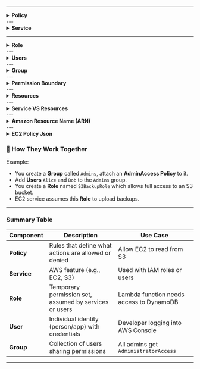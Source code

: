 
---

<details>
  <summary><strong>Policy</strong></summary>

### ✅ 1. **Policy**

* A **policy** is a JSON document that **defines permissions**.
* It specifies **who can do what on which resources** (Allow/Deny).

**Example:**

```json
{
  "Effect": "Allow",
  "Action": "s3:ListBucket",
  "Resource": "arn:aws:s3:::example-bucket"
}
```

**Types:**

* **Identity-based policies**: Attached to users, groups, or roles.
* **Resource-based policies**: Attached directly to AWS resources (like S3 buckets, Lambda functions).
* **Permission boundaries**: Limits what a user or role can do even if their policies allow more.

</details>
---

<details>
  <summary><strong>Service</strong></summary>
  
### ✅ 2. **Service**

* An **AWS service** is a feature or capability offered by AWS (e.g., EC2, S3, Lambda).
* IAM **controls access** to these services through **policies**.

  </details>
---
<details>
  <summary><strong>Role</strong></summary>
  
### ✅ 3. **Role**

* A **role** is an AWS identity with permissions but **not associated with a specific user**.
* Used by **AWS services, applications, or users** from **another AWS account or identity provider (like SSO)**.
* Example Use Cases:

  * EC2 instance assumes a role to access S3.
  * Lambda function assumes a role to read from DynamoDB.
  * Cross-account access via roles.
</details>
---

<details>
  <summary><strong>Users</strong></summary>
### ✅ 4. **User**

* An **IAM user** represents a **person or application** with **long-term credentials** (username, password, access keys).
* Each user can be:

  * Assigned individual policies
  * Added to groups
  * Use access keys for programmatic access
</details>
---
<details>
  <summary><strong>Group</strong></summary>
### ✅ 5. **Group**

* A **group** is a **collection of IAM users**.
* You can attach **policies to the group**, and all users in that group will inherit the permissions.
* Helps manage **permissions efficiently**.
</details>
---

<details>
  <summary><strong>Permission Boundary</strong></summary>
 Great question — let’s clarify it **simply and precisely**:

---

## 🔒 **Permission Boundary: Means "He *Can* Do This, But Only If Also Allowed"**

### 🧠 Think of it as:

> A **limit** or **fence** — the **maximum** a user or role is allowed to do.
> It **does not grant permissions by itself**, but it says:
>
> > ✅ "You are *allowed* to do these actions...
> > ❌ You are *never* allowed to do anything beyond this."

---

## ✅ So What Does It Mean?

| If...                                         | Then...                                              |
| --------------------------------------------- | ---------------------------------------------------- |
| The **permissions policy allows** an action   | ✅ Only allowed if it's also in the boundary          |
| The **permissions boundary allows** an action | ❌ Not enough — needs to be in permissions policy too |
| The action is **missing from either**         | ❌ Denied                                             |

---

## 🔄 Summary Rule:

> ✅ **Effective permissions = (permissions policy) ∩ (permissions boundary)**
> (Only actions allowed by both)

---

## 🔧 Example:

### You have:

* **Permissions policy:**
  Allows `s3:GetObject` (read from S3)

* **Permissions boundary:**
  Allows `s3:PutObject` (write to S3)

### 🔍 What happens?

| Action         | Allowed? | Why?                                            |
| -------------- | -------- | ----------------------------------------------- |
| `s3:GetObject` | ❌ No     | Not allowed in boundary                         |
| `s3:PutObject` | ❌ No     | Not allowed in permission policy                |
| Any S3 action  | ❌ No     | There is no overlap between policy and boundary |

---

## 🛡️ In short:

> 🔹 **Permissions policy** says: “What the user is *supposed* to do”
> 🔹 **Permission boundary** says: “What the user is *allowed at most* to do”
> 🔐 ✅ The **user can only do** what is allowed by *both*





#✅ **If you do not set a permissions boundary**, and you only attach a **permissions policy**, then:

---

### ✅ The user or role **will have all the permissions** defined in the policy (as long as no other global restrictions apply).

### 🔍 In other words:

> **Permissions boundary is optional.**
> If it's not set, the **permissions policy alone** determines what the IAM user/role **can and cannot do**.

---

## 🔄 Example:

### You create a user `john_user` with this policy:

```json
{
  "Version": "2012-10-17",
  "Statement": [
    {
      "Effect": "Allow",
      "Action": [
        "s3:ListBucket",
        "s3:GetObject"
      ],
      "Resource": "*"
    }
  ]
}
```

#### And you **do not set any permission boundary**.

### ✅ Then:

* `john_user` **can list S3 buckets**
* `john_user` **can get S3 objects**
* ❌ Cannot do anything else (unless granted by other attached policies)

---

## 🚫 When is a boundary *required*?

A **permissions boundary is only required** in specific scenarios like:

* When an **admin sets a policy saying all new users must have boundaries**
* When using **service control policies (SCPs)** or **delegated IAM role creation** to restrict what roles can be created

---

## ✅ Summary:

| Situation                      | Result                                 |
| ------------------------------ | -------------------------------------- |
| Only policy is set             | ✅ Full access as defined by the policy |
| Policy + boundary set          | ✅ Only access allowed by **both**      |
| Policy allows, boundary denies | ❌ Denied                               |
| Policy denies, boundary allows | ❌ Denied                               |
| No policy at all               | ❌ No access                            |

---




</details>
---

<details>
  <summary><strong>Resources</strong></summary>
  Great question!

In AWS IAM, **"Resources"** refers to the **specific AWS objects or services** that your IAM **policy is allowing or denying access to**.

---

## ✅ **Definition:**

> A **resource** in IAM is the **object or entity** on which an action is performed.

For example:

* An **S3 bucket**
* An **EC2 instance**
* A **DynamoDB table**
* A **Lambda function**
* A **KMS key**
* A **VPC**

---

## 🔍 Example: Policy with Resource

```json
{
  "Effect": "Allow",
  "Action": "s3:GetObject",
  "Resource": "arn:aws:s3:::my-bucket-name/*"
}
```

### 🔸 Meaning:

* `Action`: The action is `s3:GetObject` (read file)
* `Resource`: Only applies to objects **in the bucket** `my-bucket-name`

✅ So the user can read files in `my-bucket-name`, but **nowhere else**.

---

## 🧠 Resource in ARN Format

Most resources are written using **ARNs** (Amazon Resource Names). The general format is:

```
arn:aws:<service>:<region>:<account-id>:<resource-type>/<resource-name>
```

### 🧾 Examples:

| AWS Service | Resource ARN Example                                              |
| ----------- | ----------------------------------------------------------------- |
| S3          | `arn:aws:s3:::my-bucket/*`                                        |
| EC2         | `arn:aws:ec2:us-east-1:123456789012:instance/i-1234567890abcdef0` |
| Lambda      | `arn:aws:lambda:us-east-1:123456789012:function:my-function`      |
| DynamoDB    | `arn:aws:dynamodb:us-west-2:123456789012:table/my-table`          |

---

## 🔐 Special Values

* `"Resource": "*"`
  ⟶ All resources (be careful! This means global access to everything the action applies to)

* `"Resource": "arn:aws:s3:::my-bucket-name/*"`
  ⟶ Only files inside `my-bucket-name`

* `"Resource": "arn:aws:lambda:*:*:function:*"`
  ⟶ All Lambda functions in all regions

---

## 🔄 Common Pattern in Policies:

```json
{
  "Effect": "Allow",
  "Action": "ec2:StartInstances",
  "Resource": "*"
}
```

🟢 Meaning: The user is allowed to start **any EC2 instance** in the account (no restriction).

---

### ✅ Summary:

| Term         | Means...                                                 |
| ------------ | -------------------------------------------------------- |
| **Action**   | What the user can do (e.g., `s3:GetObject`)              |
| **Resource** | What the action can be done **on** (e.g., `my-bucket/*`) |
| **Effect**   | `Allow` or `Deny`                                        |


  
  
  </details>
---
<details>
  <summary><strong>Service VS Resources</strong></summary>
  Excellent! Let's break down the difference between **Resources** and **Services** in AWS — this is a key concept in IAM and understanding permissions.

---

## ✅ 1. **Service**:

A **service** is a product or offering provided by AWS.

### 🔸 Examples of Services:

| Service Name | What It Does                           |
| ------------ | -------------------------------------- |
| **S3**       | Object storage (buckets, files)        |
| **EC2**      | Virtual servers (instances)            |
| **DynamoDB** | NoSQL database                         |
| **Lambda**   | Serverless function execution          |
| **RDS**      | Managed relational databases           |
| **IAM**      | Access control and identity management |

---

## ✅ 2. **Resource**:

A **resource** is a **specific object inside a service** that you act on.

### 🔸 Examples of Resources by Service:

| Service | Resource Example                                          |
| ------- | --------------------------------------------------------- |
| S3      | A bucket (`my-bucket`), an object (`my-bucket/image.jpg`) |
| EC2     | An instance (`i-1234567890abcdef0`)                       |
| Lambda  | A function (`my-function`)                                |
| RDS     | A database instance (`my-db-instance`)                    |
| IAM     | A user (`JohnDoe`), a role (`LambdaExecutionRole`)        |

---

## 📌 Key Difference:

| Concept      | Definition                             | Example                             |
| ------------ | -------------------------------------- | ----------------------------------- |
| **Service**  | An AWS product offering                | `s3`, `ec2`, `lambda`, `rds`, `iam` |
| **Resource** | A specific entity **within** a service | `arn:aws:s3:::my-bucket/image.jpg`  |

---

## 🎯 IAM Policy Example

```json
{
  "Effect": "Allow",
  "Action": "s3:GetObject",
  "Resource": "arn:aws:s3:::my-bucket/*"
}
```

* **Service:** `s3`
* **Action:** `GetObject` (a service-specific action)
* **Resource:** All files inside the bucket `my-bucket`

---

## 🔄 Another Example

```json
{
  "Effect": "Allow",
  "Action": "ec2:StartInstances",
  "Resource": "arn:aws:ec2:us-east-1:123456789012:instance/i-abcdef1234567890"
}
```

* **Service:** `ec2`
* **Resource:** a specific EC2 instance

---

## ✅ Summary Table

| Term         | What it refers to                     | Example                            |
| ------------ | ------------------------------------- | ---------------------------------- |
| **Service**  | The AWS product you're working with   | `S3`, `EC2`, `Lambda`, `RDS`       |
| **Resource** | A specific entity inside that service | `arn:aws:s3:::my-bucket/image.jpg` |

  </details>
---
<details>
  <summary><strong>Amazon Resource Name (ARN)</strong></summary>
  Excellent! 🎯 When creating an **IAM policy** in AWS, you can set a **specific resource** using its **ARN (Amazon Resource Name)** in the `"Resource"` field of your JSON policy.

---

## ✅ Steps to Set a Specific Resource in an IAM Policy

### 🔸 1. Go to **IAM > Policies > Create Policy**

### 🔸 2. Choose the **JSON** tab

### 🔸 3. Write a policy like:

### 💡 Example: Allow read access to **one specific S3 bucket**

```json
{
  "Version": "2012-10-17",
  "Statement": [
    {
      "Effect": "Allow",
      "Action": [
        "s3:GetObject",
        "s3:ListBucket"
      ],
      "Resource": [
        "arn:aws:s3:::my-specific-bucket",         // Bucket itself
        "arn:aws:s3:::my-specific-bucket/*"        // All objects inside the bucket
      ]
    }
  ]
}
```

---

## 🧠 How to Find the ARN Format?

Each AWS service has a different ARN format.

### ✅ Common ARN Formats:

| Service | ARN Format                                                 |
| ------- | ---------------------------------------------------------- |
| S3      | `arn:aws:s3:::bucket-name` or `arn:aws:s3:::bucket-name/*` |
| EC2     | `arn:aws:ec2:region:account-id:instance/instance-id`       |
| Lambda  | `arn:aws:lambda:region:account-id:function:function-name`  |
| RDS     | `arn:aws:rds:region:account-id:db:db-instance-name`        |

---

### 💡 Example: Allow start/stop for **one EC2 instance**

```json
{
  "Effect": "Allow",
  "Action": [
    "ec2:StartInstances",
    "ec2:StopInstances"
  ],
  "Resource": "arn:aws:ec2:us-east-1:123456789012:instance/i-0123456789abcdef0"
}
```

---

## 📍 Tips:

* You can use the **AWS Policy Generator**:
  👉 [https://awspolicygen.s3.amazonaws.com/policygen.html](https://awspolicygen.s3.amazonaws.com/policygen.html)
  Choose "Specific" resource to generate ARNs.

* Use `"Resource": "*"` only when:

  * You **must** (e.g., `iam:CreateUser` requires `*`)
  * You're okay with applying actions to **all resources**

---

## ✅ Summary:

| Field        | Purpose                         | Example                                  |
| ------------ | ------------------------------- | ---------------------------------------- |
| `"Action"`   | What you want to allow/deny     | `"s3:GetObject"`, `"ec2:StartInstances"` |
| `"Resource"` | Where you want to allow/deny it | `"arn:aws:s3:::my-bucket"`               |


  Great question! Unlike services like S3 or EC2, **IAM is a global service**, and some of its actions **require special handling in the `Resource` field**, especially when referencing IAM users, roles, or policies.

---

## ✅ How to Add an ARN for IAM Resources

### 🧠 General ARN Format for IAM:

```
arn:aws:iam::<account-id>:<resource-type>/<resource-name>
```

---

## 🔸 Common IAM ARN Examples

| Resource Type        | ARN Format Example                                             |
| -------------------- | -------------------------------------------------------------- |
| **User**             | `arn:aws:iam::123456789012:user/JohnDoe`                       |
| **Role**             | `arn:aws:iam::123456789012:role/MyRole`                        |
| **Policy**           | `arn:aws:iam::123456789012:policy/MyCustomPolicy`              |
| **Group**            | `arn:aws:iam::123456789012:group/Developers`                   |
| **Instance profile** | `arn:aws:iam::123456789012:instance-profile/MyInstanceProfile` |

---

## 🔧 Example: Allow Managing One Specific IAM User

```json
{
  "Effect": "Allow",
  "Action": [
    "iam:GetUser",
    "iam:UpdateUser",
    "iam:DeleteUser"
  ],
  "Resource": "arn:aws:iam::123456789012:user/JohnDoe"
}
```

> 🔹 This policy allows managing **only the IAM user named `JohnDoe`** in account `123456789012`.

---

## ⚠️ Important Notes for IAM ARNs

* IAM is **global**, so **region is not used** in IAM ARNs.
* Some IAM actions **must use `"Resource": "*"`** because they don’t support specific ARNs (e.g., `iam:CreateUser`, `iam:ListUsers`).
* You can still restrict those actions using **conditions**.

---

## 🔒 Example with Conditions (for CreateUser)

```json
{
  "Effect": "Allow",
  "Action": "iam:CreateUser",
  "Resource": "*",
  "Condition": {
    "StringEquals": {
      "iam:RequestedUserName": "NewDevUser"
    }
  }
}
```

> ✅ This allows creating a user named **only `NewDevUser`**, even though `"Resource": "*"` is required.

---

## ✅ Summary

| IAM Resource | Example ARN                                 |
| ------------ | ------------------------------------------- |
| User         | `arn:aws:iam::123456789012:user/Alice`      |
| Role         | `arn:aws:iam::123456789012:role/AdminRole`  |
| Policy       | `arn:aws:iam::123456789012:policy/MyPolicy` |

---


  
  
  </details>
---

<details>
  <summary><strong>EC2 Policy Json</strong></summary>
    
  {
	"Version": "2012-10-17",
	"Statement": [
		{
			"Sid": "VisualEditor0",
			"Effect": "Allow",
			"Action": [
				"ec2:*",
				"ec2-instance-connect:*",
				"autoscaling:*",
				"imagebuilder:*",
				"elasticloadbalancing:*"
			],
			"Resource": "*"
		}
	]
}
![image](https://github.com/user-attachments/assets/ca9aaae7-f808-44c8-a5a8-c6a85c044fa5)


Great — let's analyze your IAM policy carefully.

---

## 🧾 IAM Policy You Provided:

```json
{
  "Version": "2012-10-17",
  "Statement": [
    {
      "Sid": "VisualEditor0",
      "Effect": "Allow",
      "Action": [
        "ec2:*",
        "ec2-instance-connect:*",
        "autoscaling:*",
        "imagebuilder:*",
        "elasticloadbalancing:*"
      ],
      "Resource": [
        "arn:aws:ec2:eu-north-1:661062380194:volume/vol-044158414107edabc"
      ]
    }
  ]
}
```

---

## ✅ Explanation (Plain English):

### 🔐 **Effect**: `"Allow"`

This statement is trying to allow access.

### 🔧 **Actions**:

The policy allows **everything** under:

* `ec2:*` → EC2 actions (like StartInstances, AttachVolume, TerminateInstances, etc.)
* `ec2-instance-connect:*` → Browser-based EC2 Connect
* `autoscaling:*` → Auto Scaling Group management
* `imagebuilder:*` → EC2 Image Builder actions
* `elasticloadbalancing:*` → Load Balancer management

### 📍 **Resource**:

The access is limited to **only one specific EBS volume**:

```
arn:aws:ec2:eu-north-1:661062380194:volume/vol-044158414107edabc
```

---

## 🚫 What This Means in Practice:

Even though the **actions** list is broad (`ec2:*`, etc.), they will **only apply to one EBS volume**.

### ✅ What the user **can do**:

* The user **can perform actions on this specific volume** (`vol-044158414107edabc`) — assuming those actions support resource-level control (e.g., `ec2:AttachVolume`, `ec2:DeleteVolume`, etc.)

### ❌ What the user **cannot do**:

* They **cannot** start/stop EC2 instances (because EC2 instances are **not** this volume)
* They **cannot** manage Auto Scaling, Load Balancers, or EC2 Image Builder resources — because those services' resources are **not the volume**
* They **cannot** use EC2 Instance Connect — it applies to **instances**, not volumes

---

## 🛑 Why Most Actions Will Fail:

Most of the actions you listed apply to **other resource types** like:

* EC2 instances (`instance/i-...`)
* Load balancers (`arn:aws:elasticloadbalancing:...`)
* Auto Scaling groups (`arn:aws:autoscaling:...`)
* Not to EBS volumes

Since your `"Resource"` only includes **one EBS volume**, actions on **any other EC2 resource** will be denied.

---

## ✅ Conclusion

### 🔍 Effective Policy Summary:

| Action Type                          | Will Work? | Why?                                              |
| ------------------------------------ | ---------- | ------------------------------------------------- |
| `ec2:AttachVolume` (for this volume) | ✅ Yes      | Action applies to volume and the volume is listed |
| `ec2:StartInstances`                 | ❌ No       | The instance ARN is not listed in `"Resource"`    |
| `ec2-instance-connect:*`             | ❌ No       | Applies to instances, not volume                  |
| `autoscaling:*`                      | ❌ No       | Applies to ASGs, not volume                       |
| `elasticloadbalancing:*`             | ❌ No       | Applies to load balancers, not volume             |

---

## ✅ Recommendation:

If your intent is to:

* Only allow volume actions → you're doing it correctly (but remove unrelated services)
* Allow full access to EC2 + volume → add `"Resource": "*"` or include proper ARNs for instances/load balancers etc.

---

Would you like me to:

* Optimize this policy for **volume-only access**
* Or rewrite it to allow full EC2 control?




  </details>



### 🔁 How They Work Together

Example:

* You create a **Group** called `Admins`, attach an **AdminAccess Policy** to it.
* Add **Users** `Alice` and `Bob` to the `Admins` group.
* You create a **Role** named `S3BackupRole` which allows full access to an S3 bucket.
* EC2 service assumes this **Role** to upload backups.

---

### Summary Table

| Component   | Description                                            | Use Case                                 |
| ----------- | ------------------------------------------------------ | ---------------------------------------- |
| **Policy**  | Rules that define what actions are allowed or denied   | Allow EC2 to read from S3                |
| **Service** | AWS feature (e.g., EC2, S3)                            | Used with IAM roles or users             |
| **Role**    | Temporary permission set, assumed by services or users | Lambda function needs access to DynamoDB |
| **User**    | Individual identity (person/app) with credentials      | Developer logging into AWS Console       |
| **Group**   | Collection of users sharing permissions                | All admins get `AdministratorAccess`     |

---


